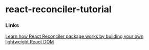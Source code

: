  # react-reconciler-tutorial

### Links

[Learn how React Reconciler package works by building your own lightweight React DOM](https://hackernoon.com/learn-you-some-custom-react-renderers-aed7164a4199)
